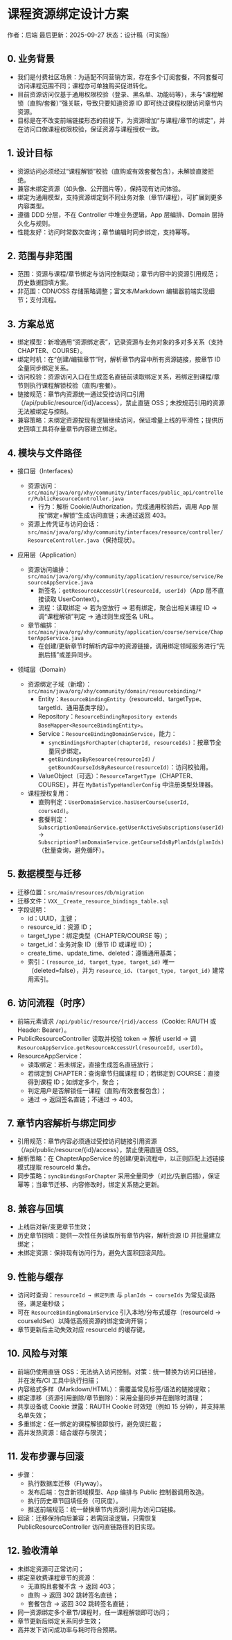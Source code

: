# 课程资源绑定设计方案

作者：后端
最后更新：2025-09-27
状态：设计稿（可实施）

## 0. 业务背景

- 我们是付费社区场景：为适配不同营销方案，存在多个订阅套餐，不同套餐可访问课程范围不同；课程亦可单独购买促进转化。
- 目前资源访问仅基于通用权限校验（登录、黑名单、功能码等），未与“课程解锁（直购/套餐）”强关联，导致只要知道资源 ID 即可绕过课程权限访问章节内资源。
- 目标是在不改变前端链接形态的前提下，为资源增加“与课程/章节的绑定”，并在访问口做课程权限校验，保证资源与课程授权一致。

## 1. 设计目标

- 资源访问必须经过“课程解锁”校验（直购或有效套餐包含），未解锁直接拒绝。
- 兼容未绑定资源（如头像、公开图片等），保持现有访问体验。
- 绑定为通用模型，支持资源绑定到不同业务对象（章节/课程），可扩展到更多内容类型。
- 遵循 DDD 分层，不在 Controller 中堆业务逻辑，App 层编排、Domain 层持久化与规则。
- 性能友好：访问时常数次查询；章节编辑时同步绑定，支持幂等。

## 2. 范围与非范围

- 范围：资源与课程/章节绑定与访问控制联动；章节内容中的资源引用规范；历史数据回填方案。
- 非范围：CDN/OSS 存储策略调整；富文本/Markdown 编辑器前端实现细节；支付流程。

## 3. 方案总览

- 绑定模型：新增通用“资源绑定表”，记录资源与业务对象的多对多关系（支持 CHAPTER、COURSE）。
- 绑定时机：在“创建/编辑章节”时，解析章节内容中所有资源链接，按章节 ID 全量同步绑定关系。
- 访问校验：资源访问入口在生成签名直链前读取绑定关系，若绑定到课程/章节则执行课程解锁校验（直购/套餐）。
- 链接规范：章节内资源统一通过受控访问口引用（/api/public/resource/{id}/access），禁止直链 OSS；未按规范引用的资源无法被绑定与控制。
- 兼容策略：未绑定资源按现有逻辑继续访问，保证增量上线的平滑性；提供历史回填工具将存量章节内容建立绑定。

## 4. 模块与文件路径

- 接口层（Interfaces）
  - 资源访问：`src/main/java/org/xhy/community/interfaces/public_api/controller/PublicResourceController.java`
    - 行为：解析 Cookie/Authorization，完成通用校验后，调用 App 层按“绑定+解锁”生成访问直链；未通过返回 403。
  - 资源上传凭证与访问会话：`src/main/java/org/xhy/community/interfaces/resource/controller/ResourceController.java`（保持现状）。

- 应用层（Application）
  - 资源访问编排：`src/main/java/org/xhy/community/application/resource/service/ResourceAppService.java`
    - 新签名：`getResourceAccessUrl(resourceId, userId)`（App 层不直接读取 UserContext）。
    - 流程：读取绑定 → 若为空放行 → 若有绑定，聚合出相关课程 ID → 调“课程解锁”判定 → 通过则生成签名 URL。
  - 章节编排：`src/main/java/org/xhy/community/application/course/service/ChapterAppService.java`
    - 在创建/更新章节时解析内容中的资源链接，调用绑定领域服务进行“先删后插”或差异同步。

- 领域层（Domain）
  - 资源绑定子域（新增）：`src/main/java/org/xhy/community/domain/resourcebinding/*`
    - Entity：`ResourceBindingEntity`（resourceId、targetType、targetId、通用基类字段）。
    - Repository：`ResourceBindingRepository extends BaseMapper<ResourceBindingEntity>`。
    - Service：`ResourceBindingDomainService`，能力：
      - `syncBindingsForChapter(chapterId, resourceIds)`：按章节全量同步绑定。
      - `getBindingsByResource(resourceId)` / `getBoundCourseIdsByResource(resourceId)`：访问校验用。
    - ValueObject（可选）：`ResourceTargetType`（CHAPTER、COURSE），并在 `MyBatisTypeHandlerConfig` 中注册类型处理器。
  - 课程授权复用：
    - 直购判定：`UserDomainService.hasUserCourse(userId, courseId)`。
    - 套餐判定：`SubscriptionDomainService.getUserActiveSubscriptions(userId)` → `SubscriptionPlanDomainService.getCourseIdsByPlanIds(planIds)`（批量查询，避免循环）。

## 5. 数据模型与迁移

- 迁移位置：`src/main/resources/db/migration`
- 迁移文件：`VXX__Create_resource_bindings_table.sql`
- 字段说明：
  - id：UUID，主键；
  - resource_id：资源 ID；
  - target_type：绑定类型（CHAPTER/COURSE 等）；
  - target_id：业务对象 ID（章节 ID 或课程 ID）；
  - create_time、update_time、deleted：遵循通用基类；
  - 索引：`(resource_id, target_type, target_id)` 唯一（deleted=false），并为 `resource_id`、`(target_type, target_id)` 建常用索引。

## 6. 访问流程（时序）

- 前端元素请求 `/api/public/resource/{rid}/access`（Cookie: RAUTH 或 Header: Bearer）。
- PublicResourceController 读取并校验 token → 解析 userId → 调 `ResourceAppService.getResourceAccessUrl(resourceId, userId)`。
- ResourceAppService：
  - 读取绑定：若未绑定，直接生成签名直链放行；
  - 若绑定到 CHAPTER：查询章节归属课程 ID；若绑定到 COURSE：直接得到课程 ID；如绑定多个，聚合；
  - 判定用户是否解锁任一课程（直购/有效套餐包含）；
  - 通过 → 返回签名直链；不通过 → 403。

## 7. 章节内容解析与绑定同步

- 引用规范：章节内容必须通过受控访问链接引用资源（/api/public/resource/{id}/access），禁止使用直链 OSS。
- 解析策略：在 ChapterAppService 的创建/更新流程中，以正则匹配上述链接模式提取 resourceId 集合。
- 同步策略：`syncBindingsForChapter` 采用全量同步（对比/先删后插），保证幂等；当章节迁移、内容修改时，绑定关系随之更新。

## 8. 兼容与回填

- 上线后对新/变更章节生效；
- 历史章节回填：提供一次性任务读取所有章节内容，解析资源 ID 并批量建立绑定；
- 未绑定资源：保持现有访问行为，避免大面积回滚风险。

## 9. 性能与缓存

- 访问时查询：`resourceId → 绑定列表` 与 `planIds → courseIds` 为常见读路径，满足毫秒级；
- 可在 `ResourceBindingDomainService` 引入本地/分布式缓存（resourceId → courseIdSet）以降低高频资源的绑定查询开销；
- 章节更新后主动失效对应 resourceId 的缓存键。

## 10. 风险与对策

- 前端仍使用直链 OSS：无法纳入访问控制。对策：统一替换为访问口链接，并在发布/CI 工具中执行扫描；
- 内容格式多样（Markdown/HTML）：需覆盖常见标签/语法的链接提取；
- 绑定漂移（资源引用删除/章节删除）：采用全量同步并在删除时清理；
- 共享设备或 Cookie 泄露：RAUTH Cookie 时效短（例如 15 分钟），并支持黑名单失效；
- 多重绑定：任一绑定的课程解锁即放行，避免误拦截；
- 高并发热资源：结合缓存与限流；

## 11. 发布步骤与回滚

- 步骤：
  - 执行数据库迁移（Flyway）。
  - 发布后端：包含新领域模型、App 编排与 Public 控制器调用改造。
  - 执行历史章节回填任务（可灰度）。
  - 推送前端规范：统一替换章节内资源引用为访问口链接。
- 回滚：迁移保持向后兼容；若需回滚逻辑，只需恢复 PublicResourceController 访问直链路径的旧实现。

## 12. 验收清单

- 未绑定资源可正常访问；
- 绑定至收费课程章节的资源：
  - 无直购且套餐不含 → 返回 403；
  - 直购 → 返回 302 跳转签名直链；
  - 套餐包含 → 返回 302 跳转签名直链；
- 同一资源绑定多个章节/课程时，任一课程解锁即可访问；
- 章节更新后绑定关系同步生效；
- 高并发下访问成功率与耗时符合预期。

